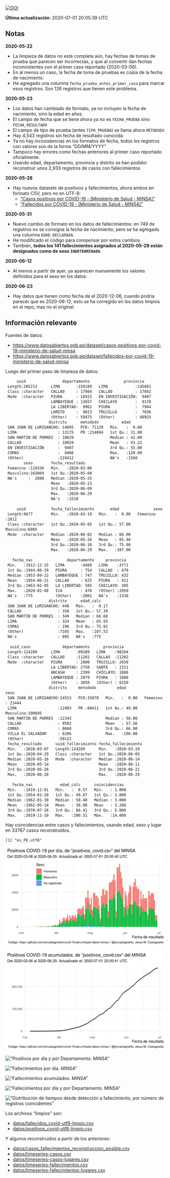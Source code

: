 [![DOI](https://zenodo.org/badge/266025854.svg)](https://zenodo.org/badge/latestdoi/266025854)

**Última actualización**: 2020-07-01 20:05:39 UTC

Notas
-----

**2020-05-22**

-   La limpieza de datos no está completa aún, hay fechas de tomas de
    prueba que parecen ser incorrectas, y que al convertir dan fechas
    inconsistentes con el primer caso reportado (2020-03-06).
-   En al menos un caso, la fecha de toma de pruebas es copia de la
    fecha de nacimiento.
-   He agregado una columna `fecha_prueba_antes_primer_caso` para marcar
    esos registros. Son 126 registros que tienen este problema.

**2020-05-23**

-   Los datos han cambiado de formato, ya no incluyen la fecha de
    nacimiento, sino la edad en años.
-   El campo de fecha que se tiene ahora ya no es `FECHA_PRUEBA` sino
    `FECHA_RESULTADO`
-   El campo de tipo de prueba (antes `TIPO_PRUEBA`) se llama ahora
    `METODODX`
-   Hay 4,543 registros sin fecha de resultado conocida
-   Ya no hay incosistencias en los formatos de fecha, todos los
    registros con valores son de la forma “DD/MM/YYYY”
-   Tampoco hay errores como fechas anteriores al primer caso reportado
    oficialmente.
-   Usando edad, departamento, provincia y distrito se han podidor
    reconstruir unos 2,933 registros de casos con fallecimientos

**2020-05-28**

-   Hay nuevos datasets de positivos y fallecimientos, ahora ambos en
    formato CSV, pero no en UTF-8:
    -   [“Casos positivos por COVID-19 - \[Ministerio de Salud -
        MINSA\]”](https://www.datosabiertos.gob.pe/dataset/casos-positivos-por-covid-19-ministerio-de-salud-minsa)
    -   [“Fallecidos por COVID-19 - \[Ministerio de Salud -
        MINSA\]”](https://www.datosabiertos.gob.pe/dataset/fallecidos-por-covid-19-ministerio-de-salud-minsa)

**2020-05-31**

-   Nuevo cambio de formato en los datos de fallecimientos: en 749 de
    registros no se consigna la fecha de nacimiento, pero se ha agregado
    una columna `EDAD_DECLARADA`.
-   He modificado el código para compensar por estos cambios.
-   También, **todos los 141 fallecimientos asignados al 2020-05-29
    están designados como de sexo `INDETERMINADO`**.

**2020-06-12**

-   Al menos a partir de ayer, ya aparecen nuevamente los valores
    definidos para el sexo en los datos.

**2020-06-23**

-   Hay datos que tienen como fecha de el 2020-12-06, cuando podría
    parecer que es 2020-06-12, esto se ha corregido en los datos limpios
    en el repo, mas no el original.

Información relevante
---------------------

Fuentes de datos:

-   <a href="https://www.datosabiertos.gob.pe/dataset/casos-positivos-por-covid-19-ministerio-de-salud-minsa" class="uri">https://www.datosabiertos.gob.pe/dataset/casos-positivos-por-covid-19-ministerio-de-salud-minsa</a>
-   <a href="https://www.datosabiertos.gob.pe/dataset/fallecidos-por-covid-19-ministerio-de-salud-minsa" class="uri">https://www.datosabiertos.gob.pe/dataset/fallecidos-por-covid-19-ministerio-de-salud-minsa</a>

Luego del primer paso de limpieza de datos:

         uuid                departamento               provincia     
     Length:285213      LIMA       :158189   LIMA            :145681  
     Class :character   CALLAO     : 17984   CALLAO          : 17042  
     Mode  :character   PIURA      : 16923   EN INVESTIGACIÓN:  9407  
                        LAMBAYEQUE : 13657   CHICLAYO        :  9178  
                        LA LIBERTAD:  9962   PIURA           :  7944  
                        LORETO     :  9023   TRUJILLO        :  7036  
                        (Other)    : 59475   (Other)         : 88925  
                       distrito      metododx          edad       
     SAN JUAN DE LURIGANCHO: 14095   PCR: 71129   Min.   :  0.00  
     LIMA                  : 13175   PR :214084   1st Qu.: 31.00  
     SAN MARTIN DE PORRES  : 10629                Median : 42.00  
     CALLAO                : 10029                Mean   : 43.22  
     EN INVESTIGACIÓN      :  9407                3rd Qu.: 55.00  
     COMAS                 :  8466                Max.   :120.00  
     (Other)               :219412                NA's   :1568    
            sexo        fecha_resultado     
     Femenino :119336   Min.   :2020-03-06  
     Masculino:163069   1st Qu.:2020-05-08  
     NA's     :  2808   Median :2020-05-25  
                        Mean   :2020-05-23  
                        3rd Qu.:2020-06-09  
                        Max.   :2020-06-29  
                        NA's   :1510        

         uuid           fecha_fallecimiento       edad               sexo     
     Length:9677        Min.   :2020-03-19   Min.   :  0.00   Femenino :2812  
     Class :character   1st Qu.:2020-05-05   1st Qu.: 57.00   Masculino:6865  
     Mode  :character   Median :2020-06-02   Median : 66.00                   
                        Mean   :2020-05-26   Mean   : 65.48                   
                        3rd Qu.:2020-06-16   3rd Qu.: 75.00                   
                        Max.   :2020-06-29   Max.   :107.00                   
                                                                              
       fecha_nac               departamento     provincia   
     Min.   :1912-12-15   LIMA       :4489   LIMA    :3771  
     1st Qu.:1944-06-29   PIURA      : 754   CALLAO  : 470  
     Median :1953-09-22   LAMBAYEQUE : 747   TRUJILLO: 432  
     Mean   :1954-06-21   CALLAO     : 625   PIURA   : 411  
     3rd Qu.:1963-01-05   LA LIBERTAD: 585   CHICLAYO: 305  
     Max.   :2020-02-08   ICA        : 476   (Other) :2950  
     NA's   :775          (Other)    :2001   NA's    :1338  
                       distrito      edad_calc     
     SAN JUAN DE LURIGANCHO: 448   Min.   :  0.17  
     CALLAO                : 350   1st Qu.: 57.39  
     SAN MARTIN DE PORRES  : 349   Median : 66.68  
     LIMA                  : 324   Mean   : 65.93  
     COMAS                 : 296   3rd Qu.: 75.91  
     (Other)               :7105   Max.   :107.53  
     NA's                  : 805   NA's   :775     

      uuid_caso              departamento      provincia    
     Length:124289      LIMA       :99209   LIMA    :98284  
     Class :character   CALLAO     :11202   CALLAO  :11202  
     Mode  :character   PIURA      : 2800   TRUJILLO: 2650  
                        LA LIBERTAD: 2750   SANTA   : 2311  
                        ANCASH     : 2399   CHICLAYO: 1886  
                        LAMBAYEQUE : 2079   PIURA   : 1806  
                        (Other)    : 3850   (Other) : 6150  
                       distrito     metododx         edad               sexo       
     SAN JUAN DE LURIGANCHO:24553   PCR:35878   Min.   :  0.00   Femenino : 23444  
     LIMA                  :12903   PR :88411   1st Qu.: 49.00   Masculino:100845  
     SAN MARTIN DE PORRES  :12343               Median : 58.00                     
     CALLAO                : 9502               Mean   : 57.56                     
     COMAS                 : 8660               3rd Qu.: 66.00                     
     VILLA EL SALVADOR     : 6206               Max.   :100.00                     
     (Other)               :50122                                                  
     fecha_resultado      uuid_fallecimiento fecha_fallecimiento 
     Min.   :2020-03-07   Length:124289      Min.   :2020-03-19  
     1st Qu.:2020-04-29   Class :character   1st Qu.:2020-06-05  
     Median :2020-05-16   Mode  :character   Median :2020-06-14  
     Mean   :2020-05-14                      Mean   :2020-06-11  
     3rd Qu.:2020-05-28                      3rd Qu.:2020-06-21  
     Max.   :2020-06-28                      Max.   :2020-06-29  
                                                                 
       fecha_nac            edad_calc      coincidencias   
     Min.   :1919-12-01   Min.   :  0.57   Min.   : 1.000  
     1st Qu.:1954-01-20   1st Qu.: 49.87   1st Qu.: 1.000  
     Median :1962-01-30   Median : 58.40   Median : 3.000  
     Mean   :1962-05-14   Mean   : 58.08   Mean   : 3.286  
     3rd Qu.:1970-07-26   3rd Qu.: 66.41   3rd Qu.: 5.000  
     Max.   :2019-11-10   Max.   :100.51   Max.   :14.000  
                                                           

Hay coincidencias entre casos y fallecimientos, usando edad, sexo y
lugar en 33767 casos reconstruídos.

    [1] "es_PE.utf8"

![“Positivos por día. MINSA”](plots/positivos-por-dia-minsa.png)

![“Positivos acumulados. MINSA”](plots/positivos-acumulados-minsa.png)

![“Positivos por día y por Departamento.
MINSA”](plots/positivos-diarios-por-departamento-minsa.png)

![“Fallecimientos por día.
MINSA”](plots/fallecimientos-por-dia-minsa.png)

![“Fallecimientos acumulados.
MINSA”](plots/fallecimientos-acumulados-minsa.png)

![“Fallecimientos por día y por Departamento.
MINSA”](plots/fallecimientos-diarios-por-departamento-minsa.png)

![“Distribución de tiempos desde detección a fallecimiento, por número
de registros
coincidentes”](plots/deteccion-fallecimiento-por-coincidentes.png)

Los archivos “limpios” son:

-   [datos/fallecidos\_covid-utf8-limpio.csv](datos/fallecidos_covid-utf8-limpio.csv)
-   [datos/positivos\_covid-utf8-limpio.csv](datos/positivos_covid-utf8-limpio.csv)

Y algunos reconstruidos a partir de los anteriores:

-   [datos/casos\_fallecimientos\_reconstruccion\_posible.csv](datos/casos_fallecimientos_reconstruccion_posible.csv)
-   [datos/timeseries-casos.csv](datos/timeseries-casos.csv)
-   [datos/timeseries-casos-lugares.csv](datos/timeseries-casos-lugares.csv)
-   [datos/timeseries-fallecimientos.csv](datos/timeseries-fallecimientos.csv)
-   [datos/timeseries-fallecimientos-lugares.csv](datos/timeseries-fallecimientos-lugares.csv)
